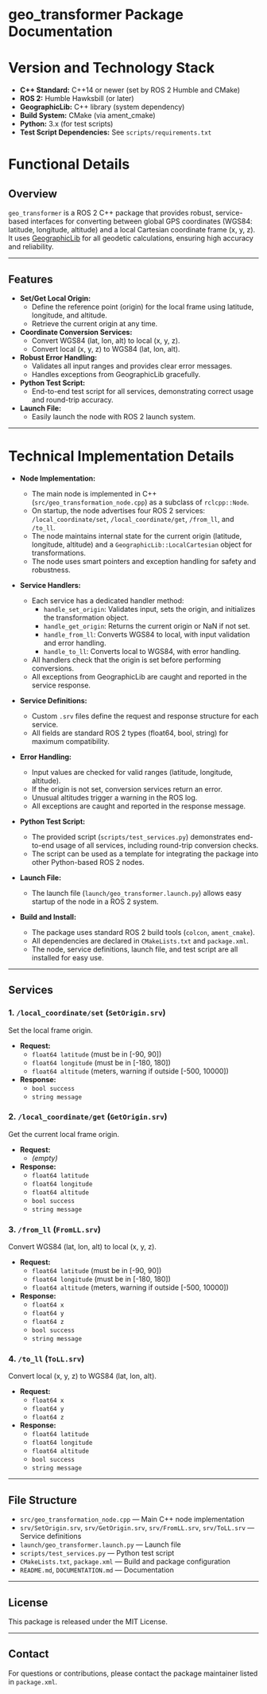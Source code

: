 # geo_transformer Package Documentation
#
# Version and Technology Stack

- **C++ Standard:** C++14 or newer (set by ROS 2 Humble and CMake)
- **ROS 2:** Humble Hawksbill (or later)
- **GeographicLib:** C++ library (system dependency)
- **Build System:** CMake (via ament_cmake)
- **Python:** 3.x (for test scripts)
- **Test Script Dependencies:** See `scripts/requirements.txt`

# Functional Details 
## Overview
`geo_transformer` is a ROS 2 C++ package that provides robust, service-based interfaces for converting between global GPS coordinates (WGS84: latitude, longitude, altitude) and a local Cartesian coordinate frame (x, y, z). It uses [GeographicLib](https://geographiclib.sourceforge.io/) for all geodetic calculations, ensuring high accuracy and reliability.


---

## Features
- **Set/Get Local Origin:**
  - Define the reference point (origin) for the local frame using latitude, longitude, and altitude.
  - Retrieve the current origin at any time.
- **Coordinate Conversion Services:**
  - Convert WGS84 (lat, lon, alt) to local (x, y, z).
  - Convert local (x, y, z) to WGS84 (lat, lon, alt).
- **Robust Error Handling:**
  - Validates all input ranges and provides clear error messages.
  - Handles exceptions from GeographicLib gracefully.
- **Python Test Script:**
  - End-to-end test script for all services, demonstrating correct usage and round-trip accuracy.
- **Launch File:**
  - Easily launch the node with ROS 2 launch system.
---


## ###########################################################
# Technical Implementation Details

- **Node Implementation:**
  - The main node is implemented in C++ (`src/geo_transformation_node.cpp`) as a subclass of `rclcpp::Node`.
  - On startup, the node advertises four ROS 2 services: `/local_coordinate/set`, `/local_coordinate/get`, `/from_ll`, and `/to_ll`.
  - The node maintains internal state for the current origin (latitude, longitude, altitude) and a `GeographicLib::LocalCartesian` object for transformations.
  - The node uses smart pointers and exception handling for safety and robustness.

- **Service Handlers:**
  - Each service has a dedicated handler method:
    - `handle_set_origin`: Validates input, sets the origin, and initializes the transformation object.
    - `handle_get_origin`: Returns the current origin or NaN if not set.
    - `handle_from_ll`: Converts WGS84 to local, with input validation and error handling.
    - `handle_to_ll`: Converts local to WGS84, with error handling.
  - All handlers check that the origin is set before performing conversions.
  - All exceptions from GeographicLib are caught and reported in the service response.

- **Service Definitions:**
  - Custom `.srv` files define the request and response structure for each service.
  - All fields are standard ROS 2 types (float64, bool, string) for maximum compatibility.

- **Error Handling:**
  - Input values are checked for valid ranges (latitude, longitude, altitude).
  - If the origin is not set, conversion services return an error.
  - Unusual altitudes trigger a warning in the ROS log.
  - All exceptions are caught and reported in the response message.

- **Python Test Script:**
  - The provided script (`scripts/test_services.py`) demonstrates end-to-end usage of all services, including round-trip conversion checks.
  - The script can be used as a template for integrating the package into other Python-based ROS 2 nodes.

- **Launch File:**
  - The launch file (`launch/geo_transformer.launch.py`) allows easy startup of the node in a ROS 2 system.

- **Build and Install:**
  - The package uses standard ROS 2 build tools (`colcon`, `ament_cmake`).
  - All dependencies are declared in `CMakeLists.txt` and `package.xml`.
  - The node, service definitions, launch file, and test script are all installed for easy use.

---

## Services

### 1. `/local_coordinate/set` (`SetOrigin.srv`)
Set the local frame origin.
- **Request:**
  - `float64 latitude`   (must be in [-90, 90])
  - `float64 longitude`  (must be in [-180, 180])
  - `float64 altitude`   (meters, warning if outside [-500, 10000])
- **Response:**
  - `bool success`
  - `string message`

### 2. `/local_coordinate/get` (`GetOrigin.srv`)
Get the current local frame origin.
- **Request:**
  - *(empty)*
- **Response:**
  - `float64 latitude`
  - `float64 longitude`
  - `float64 altitude`
  - `bool success`
  - `string message`

### 3. `/from_ll` (`FromLL.srv`)
Convert WGS84 (lat, lon, alt) to local (x, y, z).
- **Request:**
  - `float64 latitude`   (must be in [-90, 90])
  - `float64 longitude`  (must be in [-180, 180])
  - `float64 altitude`   (meters, warning if outside [-500, 10000])
- **Response:**
  - `float64 x`
  - `float64 y`
  - `float64 z`
  - `bool success`
  - `string message`

### 4. `/to_ll` (`ToLL.srv`)
Convert local (x, y, z) to WGS84 (lat, lon, alt).
- **Request:**
  - `float64 x`
  - `float64 y`
  - `float64 z`
- **Response:**
  - `float64 latitude`
  - `float64 longitude`
  - `float64 altitude`
  - `bool success`
  - `string message`


---

## File Structure
- `src/geo_transformation_node.cpp` — Main C++ node implementation
- `srv/SetOrigin.srv`, `srv/GetOrigin.srv`, `srv/FromLL.srv`, `srv/ToLL.srv` — Service definitions
- `launch/geo_transformer.launch.py` — Launch file
- `scripts/test_services.py` — Python test script
- `CMakeLists.txt`, `package.xml` — Build and package configuration
- `README.md`, `DOCUMENTATION.md` — Documentation

---

## License
This package is released under the MIT License.

---

## Contact
For questions or contributions, please contact the package maintainer listed in `package.xml`.



